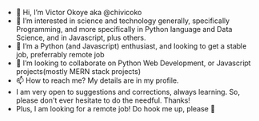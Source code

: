 - 👋 Hi, I’m Victor Okoye aka @chivicoko
- 👀 I’m interested in science and technology generally, specifically Programming, and more specifically in Python language and Data Science, and in Javascript, plus others.
- 🌱 I’m a Python (and Javascript) enthusiast, and looking to get a stable job, preferrably remote job
- 💞️ I’m looking to collaborate on Python Web Development, or Javascript projects(mostly MERN stack projects)
- 📫 How to reach me? My details are in my profile.
- I am very open to suggestions and corrections, always learning. So, please don't ever hesitate to do the needful. Thanks!
- Plus, I am looking for a remote job! Do hook me up, please 🙏

<!---
chivicoko/chivicoko is a ✨ special ✨ repository because its `README.md` (this file) appears on your GitHub profile.
You can click the Preview link to take a look at your changes.
--->
